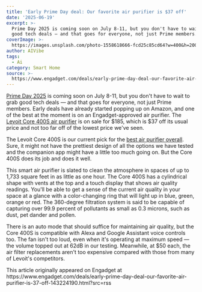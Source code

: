 ```yaml
---
title: 'Early Prime Day deal: Our favorite air purifier is $37 off'
date: '2025-06-19'
excerpt: >-
  Prime Day 2025 is coming soon on July 8-11, but you don't have to wait to grab
  good tech deals — and that goes for everyone, not just Prime members. E...
coverImage: >-
  https://images.unsplash.com/photo-1558618666-fcd25c85cd64?w=400&h=200&fit=crop&auto=format
author: AIVibe
tags:
  - Ai
category: Smart Home
source: >-
  https://www.engadget.com/deals/early-prime-day-deal-our-favorite-air-purifier-is-37-off-143224190.html?src=rss
---
```

<p><a data-i13n="cpos:1;pos:1" href="https://www.engadget.com/deals/prime-day-2025-when-amazons-sales-event-begins-early-deals-already-live-plus-everything-else-you-need-to-know-120028256.html">Prime Day 2025</a> is coming soon on July 8-11, but you don't have to wait to grab good tech deals — and that goes for everyone, not just Prime members. Early deals have already started popping up on Amazon, and one of the best at the moment is on an Engadget-approved air purifier. The <a data-i13n="elm:affiliate_link;sellerN:Amazon;elmt:;cpos:2;pos:1" href="https://shopping.yahoo.com/rdlw?merchantId=66ea567a-c987-4c2e-a2ff-02904efde6ea&amp;itemId=amazon_B08R794ZMX&amp;siteId=us-engadget&amp;pageId=1p-autolink&amp;contentUuid=e70c4fc0-2755-4281-80f0-9d5d2c28deff&amp;featureId=text-link&amp;merchantName=Amazon&amp;linkText=Levoit+Core+400S+air+purifier&amp;custData=eyJzb3VyY2VOYW1lIjoiV2ViLURlc2t0b3AtVmVyaXpvbiIsImxhbmRpbmdVcmwiOiJodHRwczovL3d3dy5hbWF6b24uY29tL0xFVk9JVC1QdXJpZmllci1BbGxlcmdpZXMtQ29yZS00MDBTL2RwL0IwOFI3OTRaTVg_dGFnPWdkZ3QwYy0yMCIsImNvbnRlbnRVdWlkIjoiZTcwYzRmYzAtMjc1NS00MjgxLTgwZjAtOWQ1ZDJjMjhkZWZmIiwib3JpZ2luYWxVcmwiOiJodHRwczovL3d3dy5hbWF6b24uY29tL0xFVk9JVC1QdXJpZmllci1BbGxlcmdpZXMtQ29yZS00MDBTL2RwL0IwOFI3OTRaTVgiLCJkeW5hbWljQ2VudHJhbFRyYWNraW5nSWQiOnRydWUsInNpdGVJZCI6InVzLWVuZ2FkZ2V0IiwicGFnZUlkIjoiMXAtYXV0b2xpbmsiLCJmZWF0dXJlSWQiOiJ0ZXh0LWxpbmsifQ&amp;signature=AQAAAU1TKyoi2Jj0S8GPb7nK24zkiriZlR2z4Yo9NpzjQXNV&amp;gcReferrer=https%3A%2F%2Fwww.amazon.com%2FLEVOIT-Purifier-Allergies-Core-400S%2Fdp%2FB08R794ZMX" class="rapid-with-clickid" data-original-link="https://www.amazon.com/LEVOIT-Purifier-Allergies-Core-400S/dp/B08R794ZMX?th=1">Levoit Core 400S air purifier</a> is on sale for $185, which is $37 off its usual price and not too far off of the lowest price we've seen.</p> 
<p>The Levoit Core 400S is our current pick for the <a data-i13n="cpos:3;pos:1" href="https://www.engadget.com/home/smart-home/best-air-purifier-120040002.html">best air purifier overall</a>. Sure, it might not have the prettiest design of all the options we have tested and the companion app might have a little too much going on. But the Core 400S does its job and does it well.</p> <span id="end-legacy-contents"></span>
<p>
 <core-commerce id="577561af03ff4c2492aa0ee100c4f87b" data-type="product-list" data-original-url="https://www.amazon.com/LEVOIT-Purifier-Allergies-Core-400S/dp/B08R794ZMX?th=1"></core-commerce></p> 
<p>This smart air purifier is slated to clean the atmosphere in spaces of up to 1,733 square feet in as little as one hour. The Core 400S has a cylindrical shape with vents at the top and a touch display that shows air quality readings. You'll be able to get a sense of the current air quality in your space at a glance with a color-changing ring that will light up in blue, green, orange or red. The 360-degree filtration system is said to be capable of capturing over 99.9 percent of pollutants as small as 0.3 microns, such as dust, pet dander and pollen.</p> 
<p>There is an auto mode that should suffice for maintaining air quality, but the Core 400S is compatible with Alexa and Google Assistant voice controls too. The fan isn't too loud, even when it's operating at maximum speed — the volume topped out at 62dB in our testing. Meanwhile, at $50 each, the air filter replacements aren't too expensive compared with those from many of Levoit's competitors.</p>This article originally appeared on Engadget at https://www.engadget.com/deals/early-prime-day-deal-our-favorite-air-purifier-is-37-off-143224190.html?src=rss
